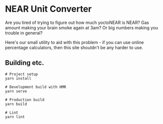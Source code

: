 # NEAR Unit Converter

Are you tired of trying to figure out how much yoctoNEAR is NEAR? Gas amount making your brain smoke again at 3am?
Or big numbers making you trouble in general?

Here's our small utility to aid with this problem - if you can use online percentage calculators, then this site shouldn't be any harder to use.

## Building etc.

```shell
# Project setup
yarn install

# Development build with HMR
yarn serve

# Production build
yarn build

# Lint
yarn lint
```
